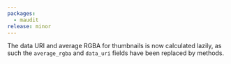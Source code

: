 ```yaml
---
packages:
  - maudit
release: minor
---
```


The data URI and average RGBA for thumbnails is now calculated lazily, as such the `average_rgba` and `data_uri` fields have been replaced by methods.
